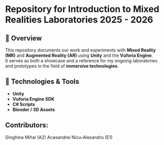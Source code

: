 # Repository for Introduction to Mixed Realities Laboratories 2025 - 2026

## 🚀 Overview
This repository documents our work and experiments with **Mixed Reality (MR)** and **Augmented Reality (AR)** using **Unity** and the **Vuforia Engine**.  
It serves as both a showcase and a reference for my ongoing laboratories and prototypes in the field of **immersive technologies**.

## 🧩 Technologies & Tools

- **Unity**   
- **Vuforia Engine SDK**  
- **C# Scripts**
- **Blender / 3D Assets** 

## Contributors:
Ginghina Mihai (A2)
Acasandrei Nicu-Alexandru (E1)
